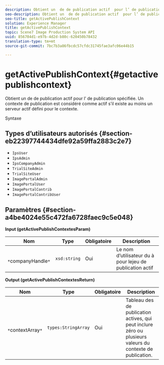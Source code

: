 ```yaml
---
description: Obtient un  de de publication actif  pour l’ de publication spécifiée. Un contexte de publication est considéré comme actif s’il existe au moins un serveur actif défini pour le contexte.
seo-description: Obtient un  de de publication actif  pour l’ de publication spécifiée. Un contexte de publication est considéré comme actif s’il existe au moins un serveur actif défini pour le contexte.
seo-title: getActivePublishContext
solution: Experience Manager
title: getActivePublishContext
topic: Scene7 Image Production System API
uuid: 856704d1-e97b-4d2d-b80c-620450b78432
translation-type: tm+mt
source-git-commit: 7bc7b3a86fbcdc57cfdc31745fae3afc06e44b15

---
```



# getActivePublishContext{#getactivepublishcontext}

Obtient un  de de publication actif  pour l’ de publication spécifiée. Un contexte de publication est considéré comme actif s’il existe au moins un serveur actif défini pour le contexte.

Syntaxe

## Types d’utilisateurs autorisés {#section-eb22397744434dfe92a59ffa2883c2e7}

* `IpsUser`
* `IpsAdmin`
* `IpsCompanyAdmin`
* `TrialSiteAdmin`
* `TrialSiteUser`
* `ImagePortalAdmin`
* `ImagePortalUser`
* `ImagePortalContrib`
* `ImagePortalContribUser`

## Paramètres {#section-a4be4024e55c472fa6728faec9c5e048}

**Input (getActivePublishContextesParam)**

| Nom | Type | Obligatoire | Description |
|---|---|---|---|
| ` *`companyHandle`*` | `xsd:string` | Oui | Le nom d’utilisateur du  à  pour lejeu de publication actif  |

**Output (getActivePublishContextesReturn)**

| Nom | Type | Obligatoire | Description |
|---|---|---|---|
| ` *`contextArray`*` | `types:StringArray` | Oui | Tableau des  de publication actives, qui peut inclure zéro ou plusieurs valeurs du contexte de publication. |

